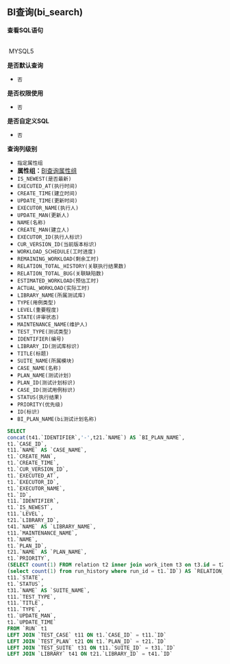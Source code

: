 ## BI查询(bi_search) <!-- {docsify-ignore-all} -->



<p class="panel-title"><b>查看SQL语句</b></p>
<br>

<el-row>
&nbsp;<el-tag @click="MYSQL5 = true">MYSQL5</el-tag>
</el-row>

<br>
<p class="panel-title"><b>是否默认查询</b></p>

* `否`

<p class="panel-title"><b>是否权限使用</b></p>

* `否`

<p class="panel-title"><b>是否自定义SQL</b></p>

* `否`

<p class="panel-title"><b>查询列级别</b></p>

* `指定属性组`
*  **属性组：**[BI查询属性组](#)
  * `IS_NEWEST(是否最新)`
  * `EXECUTED_AT(执行时间)`
  * `CREATE_TIME(建立时间)`
  * `UPDATE_TIME(更新时间)`
  * `EXECUTOR_NAME(执行人)`
  * `UPDATE_MAN(更新人)`
  * `NAME(名称)`
  * `CREATE_MAN(建立人)`
  * `EXECUTOR_ID(执行人标识)`
  * `CUR_VERSION_ID(当前版本标识)`
  * `WORKLOAD_SCHEDULE(工时进度)`
  * `REMAINING_WORKLOAD(剩余工时)`
  * `RELATION_TOTAL_HISTORY(关联执行结果数)`
  * `RELATION_TOTAL_BUG(关联缺陷数)`
  * `ESTIMATED_WORKLOAD(预估工时)`
  * `ACTUAL_WORKLOAD(实际工时)`
  * `LIBRARY_NAME(所属测试库)`
  * `TYPE(用例类型)`
  * `LEVEL(重要程度)`
  * `STATE(评审状态)`
  * `MAINTENANCE_NAME(维护人)`
  * `TEST_TYPE(测试类型)`
  * `IDENTIFIER(编号)`
  * `LIBRARY_ID(测试库标识)`
  * `TITLE(标题)`
  * `SUITE_NAME(所属模块)`
  * `CASE_NAME(名称)`
  * `PLAN_NAME(测试计划)`
  * `PLAN_ID(测试计划标识)`
  * `CASE_ID(测试用例标识)`
  * `STATUS(执行结果)`
  * `PRIORITY(优先级)`
  * `ID(标识)`
  * `BI_PLAN_NAME(bi测试计划名称)`






<el-dialog v-model="MYSQL5" title="MYSQL5">

```sql
SELECT
concat(t41.`IDENTIFIER`,'-',t21.`NAME`) AS `BI_PLAN_NAME`,
t1.`CASE_ID`,
t11.`NAME` AS `CASE_NAME`,
t1.`CREATE_MAN`,
t1.`CREATE_TIME`,
t1.`CUR_VERSION_ID`,
t1.`EXECUTED_AT`,
t1.`EXECUTOR_ID`,
t1.`EXECUTOR_NAME`,
t1.`ID`,
t11.`IDENTIFIER`,
t1.`IS_NEWEST`,
t11.`LEVEL`,
t21.`LIBRARY_ID`,
t41.`NAME` AS `LIBRARY_NAME`,
t11.`MAINTENANCE_NAME`,
t1.`NAME`,
t1.`PLAN_ID`,
t21.`NAME` AS `PLAN_NAME`,
t1.`PRIORITY`,
(SELECT count(1) FROM relation t2 inner join work_item t3 on t3.id = t2.TARGET_ID and  t3.IS_DELETED = 0 inner join work_item_type t4 on t4.ID = t3.WORK_ITEM_TYPE_ID and t4.`GROUP` = 'bug' where t1.id = t2.PRINCIPAL_ID AND t2.TARGET_TYPE = 'work_item') AS `RELATION_TOTAL_BUG`,
(select count(1) from run_history where run_id = t1.`ID`) AS `RELATION_TOTAL_HISTORY`,
t11.`STATE`,
t1.`STATUS`,
t31.`NAME` AS `SUITE_NAME`,
t11.`TEST_TYPE`,
t11.`TITLE`,
t11.`TYPE`,
t1.`UPDATE_MAN`,
t1.`UPDATE_TIME`
FROM `RUN` t1 
LEFT JOIN `TEST_CASE` t11 ON t1.`CASE_ID` = t11.`ID` 
LEFT JOIN `TEST_PLAN` t21 ON t1.`PLAN_ID` = t21.`ID` 
LEFT JOIN `TEST_SUITE` t31 ON t11.`SUITE_ID` = t31.`ID` 
LEFT JOIN `LIBRARY` t41 ON t21.`LIBRARY_ID` = t41.`ID` 


```

</el-dialog>

<script>
 const { createApp } = Vue
  createApp({
    data() {
      return {
                MYSQL5 : false
        
      }
    },
    methods: {
    }
  }).use(ElementPlus).mount('#app')
</script>